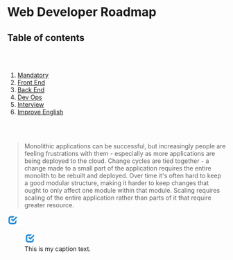 [✔]: assets/images/checkbox-small-blue.png

# Web Developer Roadmap

## Table of contents

<br /><br />

1. [Mandatory](sections/mandatory)
2. [Front End](sections/front-end)
3. [Back End](sections/back-end)
4. [Dev Ops](sections/dev-ops)
5. [Interview](sections/interview)
6. [Improve English](sections/improve-english)

<br /><br />

> Monolithic applications can be successful, but increasingly people are feeling frustrations with them - especially as more applications are being deployed to the cloud. Change cycles are tied together - a change made to a small part of the application requires the entire monolith to be rebuilt and deployed. Over time it's often hard to keep a good modular structure, making it harder to keep changes that ought to only affect one module within that module. Scaling requires scaling of the entire application rather than parts of it that require greater resource.

![alt text](assets/images/checkbox-small-blue.png 'Structuring solution by components')

<figure>
  <img src="assets/images/checkbox-small-blue.png" alt="my alt text"/>
  <figcaption>This is my caption text.</figcaption>
</figure>
